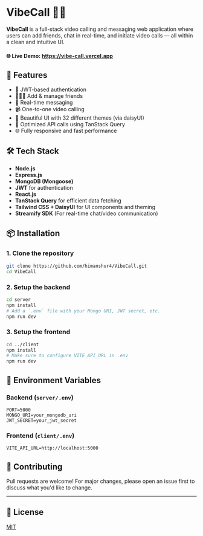 


# VibeCall 🎥💬

**VibeCall** is a full-stack video calling and messaging web application where users can add friends, chat in real-time, and initiate video calls — all within a clean and intuitive UI.

#### 🌐 Live Demo: https://vibe-call.vercel.app

## 🚀 Features

- 🔐 JWT-based authentication
- 🧑‍🤝‍🧑 Add & manage friends
- 💬 Real-time messaging
- 📹 One-to-one video calling
- 🌙 Beautiful UI with 32 different themes (via daisyUI)
- 📡 Optimized API calls using TanStack Query
- 🌐 Fully responsive and fast performance

## 🛠️ Tech Stack

- **Node.js**
- **Express.js**
- **MongoDB (Mongoose)**
- **JWT** for authentication
- **React.js**
- **TanStack Query** for efficient data fetching
- **Tailwind CSS + DaisyUI** for UI components and theming
- **Streamify SDK** (For real-time chat/video communication)


## 📦 Installation

### 1. Clone the repository
```bash
git clone https://github.com/himanshur4/VibeCall.git
cd VibeCall
```

### 2. Setup the backend
```bash
cd server
npm install
# Add a `.env` file with your Mongo URI, JWT secret, etc.
npm run dev
```

### 3. Setup the frontend
```bash
cd ../client
npm install
# Make sure to configure VITE_API_URL in .env
npm run dev
```

## 🔐 Environment Variables

### Backend (`server/.env`)
```
PORT=5000
MONGO_URI=your_mongodb_uri
JWT_SECRET=your_jwt_secret
```

### Frontend (`client/.env`)
```
VITE_API_URL=http://localhost:5000
```






## 🙌 Contributing

Pull requests are welcome! For major changes, please open an issue first to discuss what you'd like to change.

---

## 📄 License

[MIT](LICENSE)


